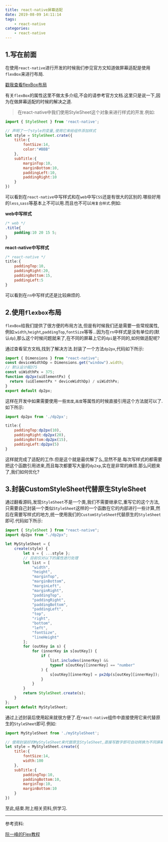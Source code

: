 ```yaml
---
title: react-native屏幕适配
date: 2019-08-09 14:11:14
tags:
    - react-native
categories:
    - react-native
---
```

## 1.写在前面
在使用`react-native`进行开发的时候我们参见官方文知道做屏幕适配是使用`flexBox`来进行布局.

[戳我查看flexBox布局](https://reactnative.cn/docs/flexbox/)

有关`flexBox`的属性这里不做太多介绍,不会的请参考官方文档.这里只是说一下,因为在做屏幕适配的时候的解决之道.

>在react-native中我们使用StyleSheet这个对象来进行样式的开发.例如:

```javascript
import { StyleSheet } from 'react-native';

// 声明了一个style的变量,使用它来给组件添加样式
let style = StyleSheet.crate({
    title:{
        fontSize:14,
        color:"#BBB"
    },
    subTitle:{
        marginTop:10,
        marginBottom:10,
        paddingLeft:10,
        paddingRight:10
    }
})
```

<!--more-->

可以看到在`react-native`中写样式和在`web`中写`CSS`还是有很大的区别的.哪些好用的`less`,`sass`等基本上不可以用.而且也不可以`用复合样式`.例如:

**web中写样式**
```css
/* web */
.title{
    padding:10 20 15 5;
}
```
**react-native中写样式**
```javascript
/* react-native */
title:{
    paddingTop:10,
    paddingRight:20,
    paddingBottom:15,
    paddingLeft:5
}
```
可以看到在`rn`中写样式还是比较麻烦的.

## 2.使用`flexbox`布局
`flexBox`给我们提供了很方便的布局方法,但是有时候我们还是需要一些常规属性,例如:`width`,`height`,`paddingTop`,`fontSize`等等...因为在`rn`中样式是没有单位的(默认`dp`),那么这个时候问题就来了,在不同的屏幕上它的`dpi`是不同的,如何做适配呢?

通过查看官方文档,找到了解决方法.封装了一个方法`dp2px`,代码如下所示:
```javascript
import { Dimensions } from "react-native";
const deviceWidthDp = Dimensions.get("window").width;
// 默认设计稿375
const uiWidthPx = 375;
function dp2px(uiElementPx) {
  return (uiElementPx * deviceWidthDp) / uiWidthPx;
}
export default dp2px;
```
这样在开发中如果需要使用一些`宽度`,`高度`等属性的时候直接引用这个方法就可以了.如下所示:
```javascript
import dp2px from './dp2px';

title:{
    paddingTop:dp2px(10),
    paddingRight:dp2px(20),
    paddingBottom:dp2px(15),
    paddingLeft:dp2px(5)
}
```
这样就完成了适配的工作.但是这个就是最优解了么,显然不是.每次写样式的都需要把这个函数引用进来,而且每次都要写大量的`dp2xp`,实在是非常的麻烦.那么问题来了,我们如何优化?

## 3.封装CustomStyleSheet代替原生StyleSheet
通过翻看源码,发现`StyleSheet`不是一个类,我们不需要继承它,重写它的这个方法,只需要自己封装一个类似`StyleSheet`这样的一个函数在它的内部进行一些计算,然后在需要写样式的地方,统一使用我们的`CustomStyleSheet`代替原生的`StyleSheet`即可.代码如下所示:
```javascript
import { StyleSheet } from "react-native";
import dp2px from "./dp2px";

let MyStyleSheet = {
    create(style) {
        let s = { ...style };
        // 目前仅对以下的属性进行处理
        let list = [
            "width",
            "height",
            "marginTop",
            "marginBottom",
            "marginLeft",
            "marginRight",
            "paddingTop",
            "paddingRight",
            "paddingBottom",
            "paddingLeft",
            "top",
            "right",
            "bottom",
            "left",
            "fontSize",
            "lineHeight"
        ];
        for (outKey in s) {
            for (innerKey in s[outKey]) {
                if (
                    list.includes(innerKey) &&
                    typeof s[outKey][innerKey] == "number"
                ) {
                    s[outKey][innerKey] = px2dp(s[outKey][innerKey]);
                }
            }
        }
        return StyleSheet.create(s);
    }
};
export default MyStyleSheet;
```
通过上述封装后使用起来就很方便了.在`react-native`组件中直接使用它来代替原生的`StyleSheet`即可.例如:
```javascript
import MyStyleSheet from './myStyleSheet';

// 使用封装好的MyStyleSheet来代替原生StyleSheet,直接写数字即可自动转换为不同屏幕适配的dp
let style = MyStyleSheet.create({
    title:{
        fontSize:14,
        width:100
    },
    subTitle:{
        paddingTop:10,
        paddingBottom:10,
        marginTop:10,
        marginBottom:10
    }
})
```
至此,结束.附上相关资料,供学习.
***
参考资料:

[阮一峰的Flex教程](http://www.ruanyifeng.com/blog/2015/07/flex-grammar.html?utm_source=tuicool)
<link rel="stylesheet" href="https://unpkg.com/gitalk/dist/gitalk.css">
<script src="https://unpkg.com/gitalk@latest/dist/gitalk.min.js"></script> 

<div id="gitalk-container"></div>     
<script type="text/javascript">
    var gitalk = new Gitalk({
    // gitalk的主要参数
      clientID: `e4890482436f9cd96039`,
      clientSecret: `0425bf39d0c5cdedf4ae60a72fbd7a3d58d7d99e`,
      repo: `codeCheeseIssues`,
      owner: 'wawsc5354524',
      admin: ['wawsc5354524'],
      id: 'react-native-r14i',
        });
      gitalk.render('gitalk-container');
</script>
